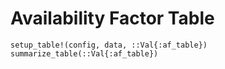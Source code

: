 Availability Factor Table
=========================

```@docs
setup_table!(config, data, ::Val{:af_table})
summarize_table(::Val{:af_table})
```